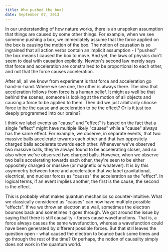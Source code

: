 ```yaml
---
title: Who pushed the box?
date: September 07, 2013
---
```


In our understanding of how nature works, there is an unspoken assumption that
things are caused by some other things. For example, when we see someone
pushing a box, we immediately assume that the force applied on the box is
causing the motion of the box. The notion of causation is so ingrained that all
action verbs contain an implicit assumption - I "pushed" the box means I caused
the box to move. And yet, the laws of physics don't seem to deal with causation
explicitly. Newton's second law merely says that force and acceleration are
constrained to be proportional to each other, and not that the force causes
acceleration.

After all, all we know from experiment is that force and acceleration go
hand-in-hand. Where we see one, the other is always there. The idea that
acceleration follows from force is a human belief. It might as well be that
behind the scenes, someone is looking at the motion of all objects and causing
a force to be applied to them. Then did we just arbitrarily choose force to be
the cause and acceleration to be the effect? Or is it just too deeply programmed
into our brains?

I think we label events as "cause" and "effect" is based on the fact that a
single "effect" might have multiple likely "causes" while a "cause" always has
the same effect. For example, we observe, in separate events, that two massive
balls accelerate towards each other and that two oppositely charged balls
accelerate towards each other. Whenever we've observed two massive balls,
they're always found to be accelerating closer, and so also when we've observed
two charged balls. However, when we observe two balls accelerating towards each
other, they're seen to be either oppositely charged or massive (or magnetic or
whatever).  It is by this asymmetry between force and acceleration that we
label gravitational, electrical, and nuclear forces as "causes" the
acceleration as the "effect". In logical terms, if an event implies another,
the first is the cause, the second is the effect.

This is probably what makes quantum mechanics so counter-intuitive. What we
classically considered as "causes" can now have multiple possible "effects". If
we we throw an electron at a wall, sometimes the electron bounces back and
sometimes it goes through. We got around the issue by saying that there is still
causality - forces cause wavefunctions. That is, a force always causes the
same wavefunction, whereas a wavefunction could have been generated by different
possible forces. But that still leaves the question open - what caused the
electron to bounce back some times and go through the rest of the time? Or
perhaps, the notion of causality simply does not work in the quantum world.

